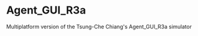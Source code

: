Agent_GUI_R3a
=============

Multiplatform version of the Tsung-Che Chiang's Agent_GUI_R3a simulator
